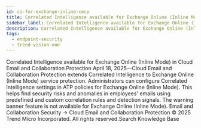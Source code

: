 ```yaml
---
id: ci-for-exchange-inline-cecp
title: Correlated Intelligence available for Exchange Online (Inline Mode) in Cloud Email and Collaboration Protection
sidebar_label: Correlated Intelligence available for Exchange Online (Inline Mode) in Cloud Email and Collaboration Protection
description: Correlated Intelligence available for Exchange Online (Inline Mode) in Cloud Email and Collaboration Protection
tags:
  - endpoint-security
  - trend-vision-one
---
```


 Correlated Intelligence available for Exchange Online (Inline Mode) in Cloud Email and Collaboration Protection April 18, 2025—Cloud Email and Collaboration Protection extends Correlated Intelligence to Exchange Online (Inline Mode) service protection. Administrators can configure Correlated Intelligence settings in ATP policies for Exchange Online (Inline Mode). This helps find security risks and anomalies in employees' emails using predefined and custom correlation rules and detection signals. The warning banner feature is not available for Exchange Online (Inline Mode). Email and Collaboration Security → Cloud Email and Collaboration Protection © 2025 Trend Micro Incorporated. All rights reserved.Search Knowledge Base
